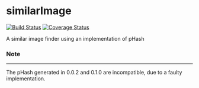 similarImage
============
[![Build Status](https://travis-ci.org/dozedoff/similarImage.png?branch=master)](https://travis-ci.org/dozedoff/similarImage) [![Coverage Status](https://coveralls.io/repos/dozedoff/similarImage/badge.png?branch=master)](https://coveralls.io/r/dozedoff/similarImage?branch=master)

A similar image finder using an implementation of pHash

### Note
------
The pHash generated in 0.0.2 and 0.1.0 are incompatible, due to a faulty implementation.